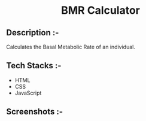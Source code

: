 # <p align="center">BMR Calculator</p>

## Description :-

Calculates the Basal Metabolic Rate of an individual.

## Tech Stacks :-

- HTML
- CSS
- JavaScript

## Screenshots :-


